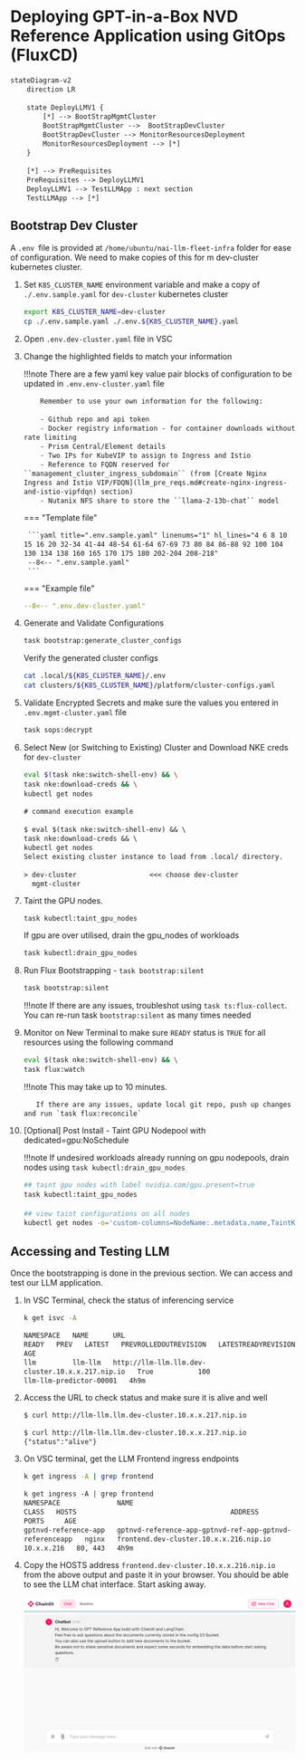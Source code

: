 # Deploying GPT-in-a-Box NVD Reference Application using GitOps (FluxCD)

```mermaid
stateDiagram-v2
    direction LR
    
    state DeployLLMV1 {
        [*] --> BootStrapMgmtCluster
        BootStrapMgmtCluster -->  BootStrapDevCluster
        BootStrapDevCluster --> MonitorResourcesDeployment
        MonitorResourcesDeployment --> [*]
    }

    [*] --> PreRequisites
    PreRequisites --> DeployLLMV1 
    DeployLLMV1 --> TestLLMApp : next section
    TestLLMApp --> [*]
```


## Bootstrap Dev Cluster

A ``.env ``file is provided at   ``/home/ubuntu/nai-llm-fleet-infra`` folder for ease of configuration. We need to make copies of this for m dev-cluster kubernetes cluster.

1. Set ``K8S_CLUSTER_NAME`` environment variable and make a copy of `./.env.sample.yaml` for ``dev-cluster`` kubernetes cluster

    ```bash
    export K8S_CLUSTER_NAME=dev-cluster
    cp ./.env.sample.yaml ./.env.${K8S_CLUSTER_NAME}.yaml
    ```
   
2. Open ``.env.dev-cluster.yaml`` file in VSC
   
3. Change the highlighted fields to match your information

    !!!note
           There are a few yaml key value pair blocks of configuration to be updated in ``.env.env-cluster.yaml`` file

           Remember to use your own information for the following:

           - Github repo and api token
           - Docker registry information - for container downloads without rate limiting
           - Prism Central/Element details
           - Two IPs for KubeVIP to assign to Ingress and Istio 
           - Reference to FQDN reserved for ``management_cluster_ingress_subdomain`` (from [Create Nginx Ingress and Istio VIP/FDQN](llm_pre_reqs.md#create-nginx-ingress-and-istio-vipfdqn) section)
           - Nutanix NFS share to store the ``llama-2-13b-chat`` model
       
    === "Template file"
  
        ```yaml title=".env.sample.yaml" linenums="1" hl_lines="4 6 8 10 15 16 20 32-34 41-44 48-54 61-64 67-69 73 80 84 86-88 92 100 104 130 134 138 160 165 170 175 180 202-204 208-218"
        --8<-- ".env.sample.yaml"
        ```
    
    === "Example file"

      ```yaml title=".env.dev-cluster.yaml" linenums="1" hl_lines="4 6 8 10 15 16 20 32-34 41-44 48-54 61-64 67-69 73 80 84 86-88 92 100 104 130 134 138 160 165 170 175 180 202-204 208-218"
      --8<-- ".env.dev-cluster.yaml"
      ```

4. Generate and Validate Configurations
  
    ```bash
    task bootstrap:generate_cluster_configs
    ```

    Verify the generated cluster configs

    ```bash
    cat .local/${K8S_CLUSTER_NAME}/.env
    cat clusters/${K8S_CLUSTER_NAME}/platform/cluster-configs.yaml
    ```

5. Validate Encrypted Secrets and make sure the values you entered in ``.env.mgmt-cluster.yaml`` file

    ```bash
    task sops:decrypt
    ```

6. Select New (or Switching to Existing) Cluster and Download NKE creds for ``dev-cluster``

    ```bash
    eval $(task nke:switch-shell-env) && \
    task nke:download-creds && \
    kubectl get nodes
    ```

    ``` { .text, .no-copy}
    # command execution example

    $ eval $(task nke:switch-shell-env) && \
    task nke:download-creds && \
    kubectl get nodes
    Select existing cluster instance to load from .local/ directory.

    > dev-cluster                  <<< choose dev-cluster                          
      mgmt-cluster
    ```
7. Taint the GPU nodes. 
    
    ```bash
    task kubectl:taint_gpu_nodes
    ```
    If gpu are over utilised, drain the gpu_nodes of workloads

    ```bash
    task kubectl:drain_gpu_nodes
    ```
    
8.  Run Flux Bootstrapping - `task bootstrap:silent`

    ```bash
    task bootstrap:silent
    ```
    !!!note
           If there are any issues, troubleshot using `task ts:flux-collect`. You can re-run task `bootstrap:silent` as many times needed

9.  Monitor on New Terminal to make sure ``READY`` status is ``TRUE`` for all resources using the following command

    ```bash
    eval $(task nke:switch-shell-env) && \
    task flux:watch
    ```

    !!!note
           This may take up to 10 minutes.

           If there are any issues, update local git repo, push up changes and run `task flux:reconcile`

10. [Optional] Post Install - Taint GPU Nodepool with dedicated=gpu:NoSchedule

    !!!note
           If undesired workloads already running on gpu nodepools, drain nodes using `task kubectl:drain_gpu_nodes`

    ```bash
    ## taint gpu nodes with label nvidia.com/gpu.present=true
    task kubectl:taint_gpu_nodes

    ## view taint configurations on all nodes
    kubectl get nodes -o='custom-columns=NodeName:.metadata.name,TaintKey:.spec.taints[*].key,TaintValue:.spec.taints[*].value,TaintEffect:.spec.taints[*].effect'
    ```

## Accessing and Testing LLM

Once the bootstrapping is done in the previous section. We can access and test our LLM application.

1. In VSC Terminal, check the status of inferencing service
   
    ```bash
    k get isvc -A
    ```
    ``` { .text .no-copy }
    NAMESPACE   NAME      URL                                                READY   PREV   LATEST   PREVROLLEDOUTREVISION   LATESTREADYREVISION       AGE
    llm         llm-llm   http://llm-llm.llm.dev-cluster.10.x.x.217.nip.io   True           100                              llm-llm-predictor-00001   4h9m
    ```

2. Access the URL to check status and make sure it is alive and well 
   
    ```bash
    $ curl http://llm-llm.llm.dev-cluster.10.x.x.217.nip.io
    ```
    ``` { .text .no-copy }
    $ curl http://llm-llm.llm.dev-cluster.10.x.x.217.nip.io
    {"status":"alive"} 
    ```
   
3. On VSC terminal, get the LLM Frontend ingress endpoints
   
    ```bash
    k get ingress -A | grep frontend
    ```

    ``` { .text .no-copy }
    k get ingress -A | grep frontend
    NAMESPACE              NAME                                                      CLASS   HOSTS                                      ADDRESS        PORTS     AGE
    gptnvd-reference-app   gptnvd-reference-app-gptnvd-ref-app-gptnvd-referenceapp   nginx   frontend.dev-cluster.10.x.x.216.nip.io   10.x.x.216   80, 443   4h9m      
    ```

4. Copy the HOSTS address ``frontend.dev-cluster.10.x.x.216.nip.io `` from the above output and paste it in your browser. You should be able to see the LLM chat interface. Start asking away. 
   
    ![](images/llm_fe.png)